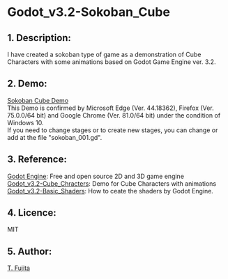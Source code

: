 # Godot_v3.2-Sokoban_Cube
## 1. Description:
I have created a sokoban type of game as a demonstration of Cube Characters with some animations based on Godot Game Engine ver. 3.2. 
## 2. Demo:
[Sokoban Cube Demo](https://to-fujita.github.io/Godot_v3.2-Sokoban_Cube/Sokoban%20Cube.html)  
This Demo is confirmed by Microsoft Edge (Ver. 44.18362), Firefox (Ver. 75.0.0/64 bit) and Google Chrome (Ver. 81.0/64 bit) under the condition of Windows 10.   
If you need to change stages or to create new stages, you can change or add at the file "sokoban_001.gd". 
## 3. Reference:
[Godot Engine](https://godotengine.org/): Free and open source 2D and 3D game engine  
[Godot_v3.2-Cube_Chracters](https://github.com/To-Fujita/Godot_v3.2-Cube_Characters): Demo for Cube Characters with animations   
[Godot_v3.2-Basic_Shaders](https://github.com/To-Fujita/Godot_v3.2-Basic_Shaders): How to ceate the shaders by Godot Engine.  
## 4. Licence:
MIT
## 5. Author:
[T. Fujita](https://github.com/To-Fujita)
